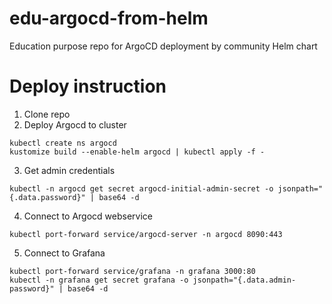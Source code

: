 # edu-argocd-from-helm
Education purpose repo for ArgoCD deployment by community Helm chart


# Deploy instruction
1. Clone repo
2. Deploy Argocd to cluster
```
kubectl create ns argocd
kustomize build --enable-helm argocd | kubectl apply -f -
```
3. Get admin credentials
```
kubectl -n argocd get secret argocd-initial-admin-secret -o jsonpath="{.data.password}" | base64 -d
```
4. Connect to Argocd webservice
```
kubectl port-forward service/argocd-server -n argocd 8090:443
```
5. Connect to Grafana
```
kubectl port-forward service/grafana -n grafana 3000:80
kubectl -n grafana get secret grafana -o jsonpath="{.data.admin-password}" | base64 -d
```
